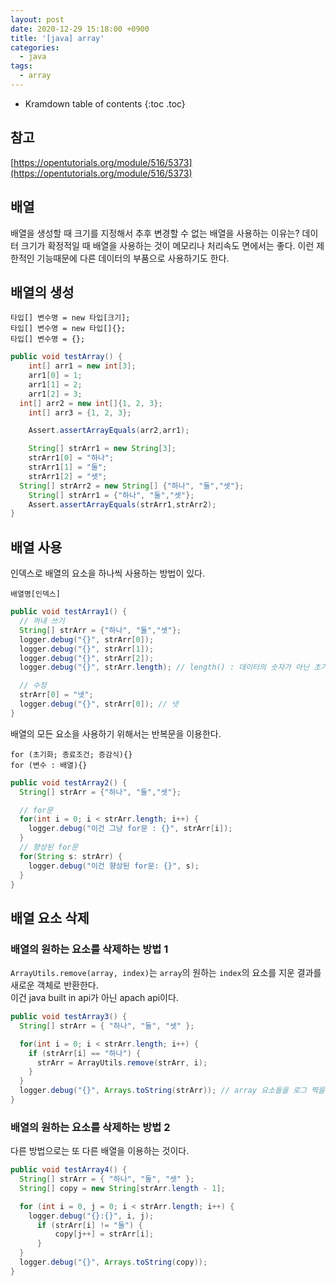 ```yaml
---
layout: post
date: 2020-12-29 15:18:00 +0900
title: '[java] array'
categories:
  - java
tags:
  - array
---
```


* Kramdown table of contents
{:toc .toc}

## 참고

[https://opentutorials.org/module/516/5373](https://opentutorials.org/module/516/5373)

## 배열

배열을 생성할 때 크기를 지정해서 추후 변경할 수 없는 배열을 사용하는 이유는? 데이터 크기가 확정적일 때 배열을 사용하는 것이 메모리나 처리속도 면에서는 좋다. 이런 제한적인 기능때문에 다른 데이터의 부품으로 사용하기도 한다.  


##  배열의 생성

```
타입[] 변수명 = new 타입[크기];
타입[] 변수명 = new 타입[]{};
타입[] 변수명 = {};
```

```java
public void testArray() {
	int[] arr1 = new int[3];
	arr1[0] = 1;
	arr1[1] = 2;
	arr1[2] = 3;
  int[] arr2 = new int[]{1, 2, 3};
	int[] arr3 = {1, 2, 3};

	Assert.assertArrayEquals(arr2,arr1);

	String[] strArr1 = new String[3];
	strArr1[0] = "하나";
	strArr1[1] = "둘";
	strArr1[2] = "셋";
  String[] strArr2 = new String[] {"하나", "둘","셋"};
	String[] strArr1 = {"하나", "둘","셋"};
	Assert.assertArrayEquals(strArr1,strArr2);
}
```

## 배열 사용

인덱스로 배열의 요소을 하나씩 사용하는 방법이 있다.  

`배열명[인덱스]`

```java
public void testArray1() {
  // 꺼내 쓰기
  String[] strArr = {"하나", "둘","셋"};
  logger.debug("{}", strArr[0]);
  logger.debug("{}", strArr[1]);
  logger.debug("{}", strArr[2]);
  logger.debug("{}", strArr.length); // length() : 데이터의 숫자가 아닌 초기에 정한 배열의 크기

  // 수정
  strArr[0] = "넷";
  logger.debug("{}", strArr[0]); // 넷
}
```

배열의 모든 요소을 사용하기 위해서는 반복문을 이용한다.  

```
for (초기화; 종료조건; 증감식){}
for (변수 : 배열){}
```

```java
public void testArray2() {
  String[] strArr = {"하나", "둘","셋"};

  // for문
  for(int i = 0; i < strArr.length; i++) {
    logger.debug("이건 그냥 for문 : {}", strArr[i]);
  }
  // 향상된 for문
  for(String s: strArr) {
    logger.debug("이건 향상된 for문: {}", s);
  }
}
```

## 배열 요소 삭제

### 배열의 원하는 요소를 삭제하는 방법 1

`ArrayUtils.remove(array, index)`는 `array`의 원하는 `index`의 요소를 지운 결과를 새로운 객체로 반환한다.  
이건 java built in api가 아닌 apach api이다.   

```java
public void testArray3() {
  String[] strArr = { "하나", "둘", "셋" };

  for(int i = 0; i < strArr.length; i++) {
    if (strArr[i] == "하나") {
      strArr = ArrayUtils.remove(strArr, i);
    }
  }
  logger.debug("{}", Arrays.toString(strArr)); // array 요소들을 로그 찍을때는 요걸 사용해야 원하는대로 나온다.
}
```

### 배열의 원하는 요소를 삭제하는 방법 2

다른 방법으로는 또 다른 배열을 이용하는 것이다.  

```java
public void testArray4() {
  String[] strArr = { "하나", "둘", "셋" };
  String[] copy = new String[strArr.length - 1];

  for (int i = 0, j = 0; i < strArr.length; i++) {
    logger.debug("{}:{}", i, j);
      if (strArr[i] != "둘") {
          copy[j++] = strArr[i];
      }
  }
  logger.debug("{}", Arrays.toString(copy));
}
```
